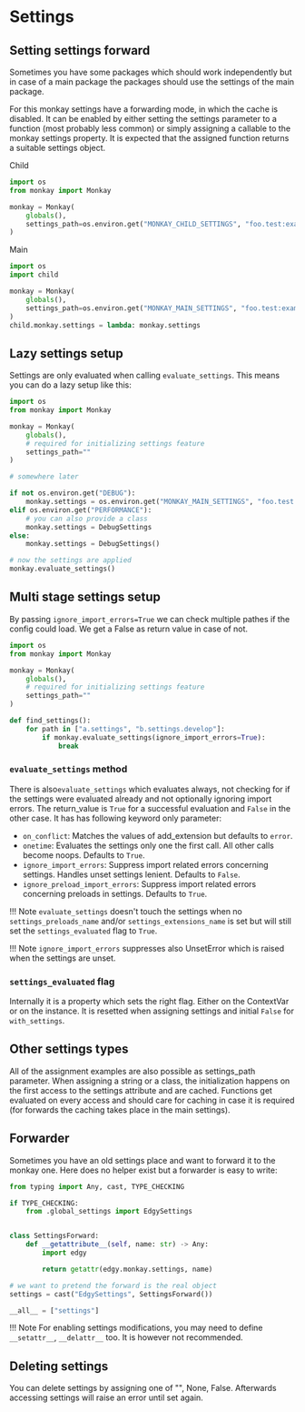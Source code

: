 # Settings

## Setting settings forward

Sometimes you have some packages which should work independently but
in case of a main package the packages should use the settings of the main package.

For this monkay settings have a forwarding mode, in which the cache is disabled.
It can be enabled by either setting the settings parameter to a function (most probably less common)
or simply assigning a callable to the monkay settings property.
It is expected that the assigned function returns a suitable settings object.


Child

``` python
import os
from monkay import Monkay

monkay = Monkay(
    globals(),
    settings_path=os.environ.get("MONKAY_CHILD_SETTINGS", "foo.test:example") or ""
)
```

Main

``` python
import os
import child

monkay = Monkay(
    globals(),
    settings_path=os.environ.get("MONKAY_MAIN_SETTINGS", "foo.test:example") or ""
)
child.monkay.settings = lambda: monkay.settings
```

## Lazy settings setup

Settings are only evaluated when calling `evaluate_settings`. This means you can do a lazy setup like this:

``` python
import os
from monkay import Monkay

monkay = Monkay(
    globals(),
    # required for initializing settings feature
    settings_path=""
)

# somewhere later

if not os.environ.get("DEBUG"):
    monkay.settings = os.environ.get("MONKAY_MAIN_SETTINGS", "foo.test:example") or ""
elif os.environ.get("PERFORMANCE"):
    # you can also provide a class
    monkay.settings = DebugSettings
else:
    monkay.settings = DebugSettings()

# now the settings are applied
monkay.evaluate_settings()
```

## Multi stage settings setup

By passing `ignore_import_errors=True` we can check multiple pathes if the config could load. We get a False as return value in case of not.

``` python
import os
from monkay import Monkay

monkay = Monkay(
    globals(),
    # required for initializing settings feature
    settings_path=""
)

def find_settings():
    for path in ["a.settings", "b.settings.develop"]:
        if monkay.evaluate_settings(ignore_import_errors=True):
            break
```

### `evaluate_settings` method

There is also`evaluate_settings` which evaluates always, not checking for if the settings were
evaluated already and not optionally ignoring import errors.
The return_value is `True` for a successful evaluation and `False` in the other case.
It has has following keyword only parameter:

- `on_conflict`: Matches the values of add_extension but defaults to `error`.
- `onetime`: Evaluates the settings only one the first call. All other calls become noops. Defaults to `True`.
- `ignore_import_errors`: Suppress import related errors concerning settings. Handles unset settings lenient. Defaults to `False`.
- `ignore_preload_import_errors`: Suppress import related errors concerning preloads in settings. Defaults to `True`.

!!! Note
    `evaluate_settings` doesn't touch the settings when no `settings_preloads_name` and/or `settings_extensions_name` is set
    but will still set the `settings_evaluated` flag to `True`.

!!! Note
    `ignore_import_errors` suppresses also UnsetError which is raised when the settings are unset.

### `settings_evaluated` flag

Internally it is a property which sets the right flag. Either on the ContextVar or on the instance.
It is resetted when assigning settings and initial `False` for `with_settings`.

## Other settings types

All of the assignment examples are also possible as settings_path parameter.
When assigning a string or a class, the initialization happens on the first access to the settings
attribute and are cached.
Functions get evaluated on every access and should care for caching in case it is required (for forwards the caching
takes place in the main settings).

## Forwarder

Sometimes you have an old settings place and want to forward it to the monkay one.
Here does no helper exist but a forwarder is easy to write:

``` python
from typing import Any, cast, TYPE_CHECKING

if TYPE_CHECKING:
    from .global_settings import EdgySettings


class SettingsForward:
    def __getattribute__(self, name: str) -> Any:
        import edgy

        return getattr(edgy.monkay.settings, name)

# we want to pretend the forward is the real object
settings = cast("EdgySettings", SettingsForward())

__all__ = ["settings"]
```

!!! Note
    For enabling settings modifications, you may need to define `__setattr__`, `__delattr__` too.
    It is however not recommended.

## Deleting settings

You can delete settings by assigning one of "", None, False. Afterwards
accessing settings will raise an error until set again.
